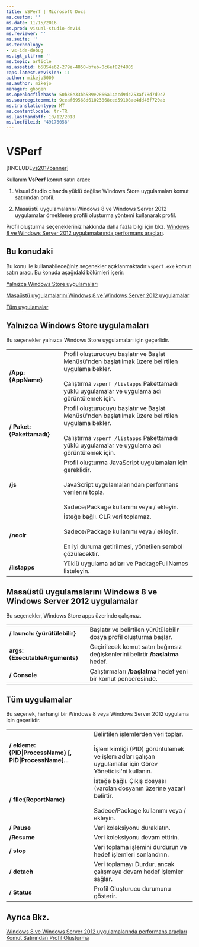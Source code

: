 ```yaml
---
title: VSPerf | Microsoft Docs
ms.custom: ''
ms.date: 11/15/2016
ms.prod: visual-studio-dev14
ms.reviewer: ''
ms.suite: ''
ms.technology:
- vs-ide-debug
ms.tgt_pltfrm: ''
ms.topic: article
ms.assetid: b5854e62-279e-4850-bfeb-0c6ef82f4805
caps.latest.revision: 11
author: mikejo5000
ms.author: mikejo
manager: ghogen
ms.openlocfilehash: 50b36e33bb589e2866a14acd9dc253af78d7d9c7
ms.sourcegitcommit: 9ceaf69568d61023868ced59108ae4dd46f720ab
ms.translationtype: MT
ms.contentlocale: tr-TR
ms.lasthandoff: 10/12/2018
ms.locfileid: "49176058"
---
```

# <a name="vsperf"></a>VSPerf
[!INCLUDE[vs2017banner](../includes/vs2017banner.md)]

Kullanım **VsPerf** komut satırı aracı:  
  
1.  Visual Studio cihazda yüklü değilse Windows Store uygulamaları komut satırından profil.  
  
2.  Masaüstü uygulamalarını Windows 8 ve Windows Server 2012 uygulamalar örnekleme profili oluşturma yöntemi kullanarak profil.  
  
 Profil oluşturma seçenekleriniz hakkında daha fazla bilgi için bkz. [Windows 8 ve Windows Server 2012 uygulamalarında performans araçları](../profiling/performance-tools-on-windows-8-and-windows-server-2012-applications.md).  
  
##  <a name="BKMK_In_this_topic"></a> Bu konudaki  
 Bu konu ile kullanabileceğiniz seçenekler açıklanmaktadır `vsperf.exe` komut satırı aracı. Bu konuda aşağıdaki bölümleri içerir:  
  
 [Yalnızca Windows Store uygulamaları](#BKMK_windows_store_apps_only)  
  
 [Masaüstü uygulamalarını Windows 8 ve Windows Server 2012 uygulamalar](#BKMK_Windows_8_classic_applications_and_Windows_Server_2012_applications_only)  
  
 [Tüm uygulamalar](#BKMK_All_applications)  
  
##  <a name="BKMK_windows_store_apps_only"></a> Yalnızca Windows Store uygulamaları  
 Bu seçenekler yalnızca Windows Store uygulamaları için geçerlidir.  
  
|||  
|-|-|  
|**/App: {AppName}**|Profil oluşturucuyu başlatır ve Başlat Menüsü'nden başlatılmak üzere belirtilen uygulama bekler.<br /><br /> Çalıştırma `vsperf /listapps` Pakettamadı yüklü uygulamalar ve uygulama adı görüntülemek için.|  
|**/ Paket: {Pakettamadı}**|Profil oluşturucuyu başlatır ve Başlat Menüsü'nden başlatılmak üzere belirtilen uygulama bekler.<br /><br /> Çalıştırma `vsperf /listapps` Pakettamadı yüklü uygulamalar ve uygulama adı görüntülemek için.|  
|**/js**|Profil oluşturma JavaScript uygulamaları için gereklidir.<br /><br /> JavaScript uygulamalarından performans verilerini topla.<br /><br /> Sadece/Package kullanımı veya / ekleyin.|  
|**/noclr**|İsteğe bağlı. CLR veri toplamaz.<br /><br /> Sadece/Package kullanımı veya / ekleyin.<br /><br /> En iyi duruma getirilmesi, yönetilen sembol çözülecektir.|  
|**/listapps**|Yüklü uygulama adları ve PackageFullNames listeleyin.|  
  
##  <a name="BKMK_Windows_8_classic_applications_and_Windows_Server_2012_applications_only"></a> Masaüstü uygulamalarını Windows 8 ve Windows Server 2012 uygulamalar  
 Bu seçenekler, Windows Store apps üzerinde çalışmaz.  
  
|||  
|-|-|  
|**/ launch: {yürütülebilir}**|Başlatır ve belirtilen yürütülebilir dosya profil oluşturma başlar.|  
|**args: {ExecutableArguments}**|Geçirilecek komut satırı bağımsız değişkenlerini belirtir **/başlatma** hedef.|  
|**/ Console**|Çalıştırmaları **/başlatma** hedef yeni bir komut penceresinde.|  
  
##  <a name="BKMK_All_applications"></a> Tüm uygulamalar  
 Bu seçenek, herhangi bir Windows 8 veya Windows Server 2012 uygulama için geçerlidir.  
  
|||  
|-|-|  
|**/ ekleme: {PID&#124;ProcessName} [, PID&#124;ProcessName]...**|Belirtilen işlemlerden veri toplar.<br /><br /> İşlem kimliği (PID) görüntülemek ve işlem adları çalışan uygulamalar için Görev Yöneticisi'ni kullanın.|  
|**/ file:{ReportName}**|İsteğe bağlı. Çıkış dosyası (varolan dosyanın üzerine yazar) belirtir.<br /><br /> Sadece/Package kullanımı veya / ekleyin.|  
|**/ Pause**|Veri koleksiyonu duraklatın.|  
|**/Resume**|Veri koleksiyonu devam ettirin.|  
|**/ stop**|Veri toplama işlemini durdurun ve hedef işlemleri sonlandırın.|  
|**/ detach**|Veri toplamayı Durdur, ancak çalışmaya devam hedef işlemler sağlar.|  
|**/ Status**|Profil Oluşturucu durumunu gösterir.|  
  
## <a name="see-also"></a>Ayrıca Bkz.  
 [Windows 8 ve Windows Server 2012 uygulamalarında performans araçları](../profiling/performance-tools-on-windows-8-and-windows-server-2012-applications.md)   
 [Komut Satırından Profil Oluşturma](../profiling/using-the-profiling-tools-from-the-command-line.md)



